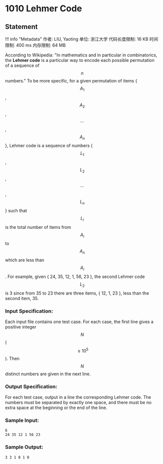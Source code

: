 
# 1010 Lehmer Code

## Statement

!!! info "Metadata"
    作者: LIU, Yaoting
    单位: 浙江大学
    代码长度限制: 16 KB
    时间限制: 400 ms
    内存限制: 64 MB

According to Wikipedia: "In mathematics and in particular in combinatorics, the **Lehmer code** is a particular way to encode each possible permutation of a sequence of $$n$$ numbers." To be more specific, for a given permutation of items {$$A_1$$, $$A_2$$, $$\cdots$$, $$A_n$$}, Lehmer code is a sequence of numbers {$$L_1$$, $$L_2$$, $$\cdots$$, $$L_n$$} such that $$L_i$$ is the total number of items from $$A_i$$ to $$A_n$$ which are less than $$A_i$$. For example, given { 24, 35, 12, 1, 56, 23 }, the second Lehmer code $$L_2$$ is 3 since from 35 to 23 there are three items, { 12, 1, 23 }, less than the second item, 35.

### Input Specification:

Each input file contains one test case. For each case, the first line gives a positive integer $$N$$ ($$\le 10^5$$). Then $$N$$ distinct numbers are given in the next line.

### Output Specification:

For each test case, output in a line the corresponding Lehmer code. The numbers must be separated by exactly one space, and there must be no extra space at the beginning or the end of the line.

### Sample Input:
```plaintext
6
24 35 12 1 56 23
```

### Sample Output:
```plaintext
3 3 1 0 1 0
```


